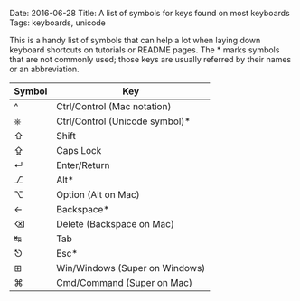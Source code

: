 Date: 2016-06-28
Title: A list of symbols for keys found on most keyboards
Tags: keyboards, unicode

This is a handy list of symbols that can help a lot when laying down keyboard shortcuts on 
tutorials or README pages. The \* marks symbols that are not commonly used; those keys
are usually referred by their names or an abbreviation.

Symbol | Key
-------|--------
^  | Ctrl/Control (Mac notation)
⎈  | Ctrl/Control (Unicode symbol)\* 
⇧  | Shift
⇪  | Caps Lock 
↵  | Enter/Return
⎇  | Alt\*
⌥  | Option (Alt on Mac)
←  | Backspace\*
⌫  | Delete (Backspace on Mac)
↹  | Tab
⎋  | Esc\*
⊞  | Win/Windows (Super on Windows)
⌘  | Cmd/Command (Super on Mac)
